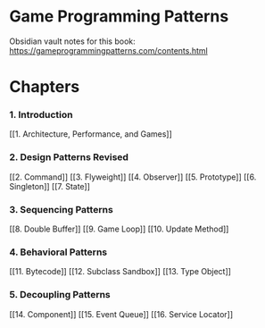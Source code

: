 # Game Programming Patterns

Obsidian vault notes for this book:
https://gameprogrammingpatterns.com/contents.html

# Chapters
### 1. Introduction
[[1. Architecture, Performance, and Games]]

### 2. Design Patterns Revised
[[2. Command]]
[[3. Flyweight]]
[[4. Observer]]
[[5. Prototype]]
[[6. Singleton]]
[[7. State]]

### 3. Sequencing Patterns
[[8. Double Buffer]]
[[9. Game Loop]]
[[10. Update Method]]

### 4. Behavioral Patterns
[[11. Bytecode]]
[[12. Subclass Sandbox]]
[[13. Type Object]]

### 5. Decoupling Patterns
[[14. Component]]
[[15. Event Queue]]
[[16. Service Locator]]
